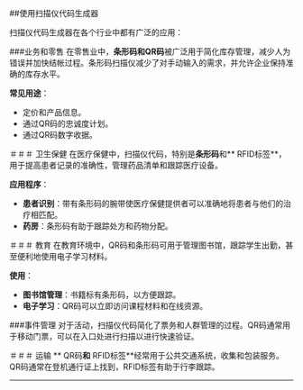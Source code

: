 ##使用扫描仪代码生成器

扫描仪代码生成器在各个行业中都有广泛的应用：

###业务和零售
在零售业中，**条形码和QR码**被广泛用于简化库存管理，减少人为错误并加快结帐过程。条形码扫描仪减少了对手动输入的需求，并允许企业保持准确的库存水平。

**常见用途**：
- 定价和产品信息。
- 通过QR码的忠诚度计划。
- 通过QR码数字收据。

＃＃＃ 卫生保健
在医疗保健中，扫描仪代码，特别是**条形码**和** RFID标签**，用于提高患者记录的准确性，管理药品清单和跟踪医疗设备。

**应用程序**：
-  **患者识别**：带有条形码的腕带使医疗保健提供者可以准确地将患者与他们的治疗相匹配。
-  **药房**：条形码有助于跟踪处方和药物分配。

＃＃＃ 教育
在教育环境中，QR码和条形码可用于管理图书馆，跟踪学生出勤，甚至便利地使用电子学习材料。

**使用**：
-  **图书馆管理**：书籍标有条形码，以方便跟踪。
-  **电子学习**：QR码可以立即访问课程材料和在线资源。

###事件管理
对于活动，扫描仪代码简化了票务和人群管理的过程。QR码通常用于移动门票，可以在入口处进行扫描以进行快速验证。

＃＃＃ 运输
** QR码**和** RFID标签**经常用于公共交通系统，收集和包装服务。QR码通常在登机通行证上找到，RFID标签有助于行李跟踪。

---